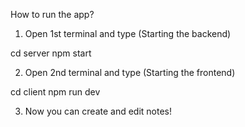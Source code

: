 How to run the app?

1. Open 1st terminal and type (Starting the backend)

cd server
npm start

2. Open 2nd terminal and type (Starting the frontend)

cd client
npm run dev

3. Now you can create and edit notes!